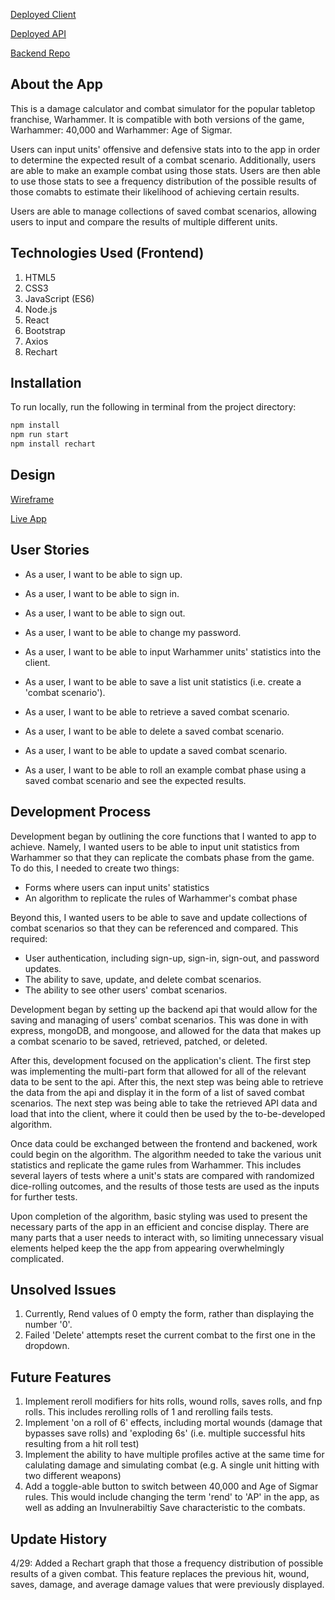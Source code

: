 [Deployed Client](https://drewmccarron.github.io/Warhammer-helper-client/#/)

[Deployed API](https://murmuring-cove-24551.herokuapp.com/)

[Backend Repo](https://github.com/drewmccarron/Warhammer-helper-api)


## About the App

This is a damage calculator and combat simulator for the popular tabletop franchise, Warhammer. It is compatible with both versions of the game, Warhammer: 40,000 and Warhammer: Age of Sigmar.

Users can input units' offensive and defensive stats into to the app in order to determine the expected result of a combat scenario. Additionally, users are able to make an example combat using those stats. Users are then able to use those stats to see a frequency distribution of the possible results of those comabts to estimate their likelihood of achieving certain results.

Users are able to manage collections of saved combat scenarios, allowing users to input and compare the results of multiple different units.

## Technologies Used (Frontend)

<ol>
<li>HTML5</li>
<li>CSS3</li>
<li>JavaScript (ES6)</li>
<li>Node.js</li>
<li>React</li>
<li>Bootstrap</li>
<li>Axios</li>
<li>Rechart</li>
</ol>

## Installation

To run locally, run the following in terminal from the project directory:
```sh
npm install
npm run start
npm install rechart
```

## Design

[Wireframe](https://i.imgur.com/5cu32Df.png)

[Live App](https://i.imgur.com/bJWlMMo.png)

## User Stories

- As a user, I want to be able to sign up.
- As a user, I want to be able to sign in.
- As a user, I want to be able to sign out.
- As a user, I want to be able to change my password.

- As a user, I want to be able to input Warhammer units' statistics into the client.
- As a user, I want to be able to save a list unit statistics (i.e. create a 'combat scenario').
- As a user, I want to be able to retrieve a saved combat scenario.
- As a user, I want to be able to delete a saved combat scenario.
- As a user, I want to be able to update a saved combat scenario.

- As a user, I want to be able to roll an example combat phase using a saved combat scenario and see the expected results.

## Development Process

Development began by outlining the core functions that I wanted to app to achieve. Namely, I wanted users to be able to input unit statistics from Warhammer so that they can replicate the combats phase from the game. To do this, I needed to create two things:

- Forms where users can input units' statistics
- An algorithm to replicate the rules of Warhammer's combat phase

Beyond this, I wanted users to be able to save and update collections of combat scenarios so that they can be referenced and compared. This required:

- User authentication, including sign-up, sign-in, sign-out, and password updates.
- The ability to save, update, and delete combat scenarios.
- The ability to see other users' combat scenarios.

Development began by setting up the backend api that would allow for the saving and managing of users' combat scenarios. This was done in with express, mongoDB, and mongoose, and allowed for the data that makes up a combat scenario to be saved, retrieved, patched, or deleted.

After this, development focused on the application's client. The first step was implementing the multi-part form that allowed for all of the relevant data to be sent to the api. After this, the next step was being able to retrieve the data from the api and display it in the form of a list of saved combat scenarios. The next step was being able to take the retrieved API data and load that into the client, where it could then be used by the to-be-developed algorithm.

Once data could be exchanged between the frontend and backened, work could begin on the algorithm. The algorithm needed to take the various unit statistics and replicate the game rules from Warhammer. This includes several layers of tests where a unit's stats are compared with randomized dice-rolling outcomes, and the results of those tests are used as the inputs for further tests.

Upon completion of the algorithm, basic styling was used to present the necessary parts of the app in an efficient and concise display. There are many parts that a user needs to interact with, so limiting unnecessary visual elements helped keep the the app from appearing overwhelmingly complicated.

## Unsolved Issues

1. Currently, Rend values of 0 empty the form, rather than displaying the number '0'.
2. Failed 'Delete' attempts reset the current combat to the first one in the dropdown.

## Future Features

1. Implement reroll modifiers for hits rolls, wound rolls, saves rolls, and fnp rolls. This includes rerolling rolls of 1 and rerolling fails tests.
2. Implement 'on a roll of 6' effects, including mortal wounds (damage that bypasses save rolls) and 'exploding 6s' (i.e. multiple successful hits resulting from a hit roll test)
3. Implement the ability to have multiple profiles active at the same time for calulating damage and simulating combat (e.g. A single unit hitting with two different weapons)
4. Add a toggle-able button to switch between 40,000 and Age of Sigmar rules. This would include changing the term 'rend' to 'AP' in the app, as well as adding an Invulnerabiltiy Save characteristic to the combats.

## Update History

4/29: Added a Rechart graph that those a frequency distribution of possible results of a given combat. This feature replaces the previous hit, wound, saves, damage, and average damage values that were previously displayed.
